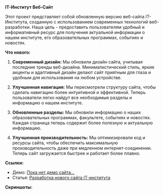 **IT-Институт Веб-Сайт**

Этот проект представляет собой обновленную версию веб-сайта IT-Института, созданную с использованием современных технологий веб-разработки. Наша цель - предоставить пользователям удобный и информативный ресурс для получения актуальной информации о нашем институте, его образовательных программах, событиях и новостях.

**Что нового:**

1. **Современный дизайн:** Мы обновили дизайн сайта, учитывая последние тренды веб-дизайна. Минималистический стиль, яркие акценты и адаптивный дизайн делают сайт приятным для глаза и удобным для использования на любом устройстве.

2. **Улучшенная навигация:** Мы пересмотрели структуру сайта, чтобы сделать навигацию более интуитивной и эффективной. Теперь пользователи легко найдут все необходимые разделы и информацию о нашем институте.

3. **Обновленные разделы:** Мы обновили информацию о наших образовательных программах, факультете, событиях и новостях. Каждая страница теперь содержит более полезную и актуальную информацию.

4. **Улучшенная производительность:** Мы оптимизировали код и ресурсы сайта, чтобы обеспечить максимальную производительность даже при медленном интернет-соединении. Теперь сайт загружается быстрее и работает более плавно.

**Ссылки:**

- Демо: [Пока нет демо сайта...](https://example.com)
- Статья: [Разработка нового сайта IT-института](https://disk.yandex.ru/d/Chs2rnBlCtSiGw)

**Скриншоты:**
